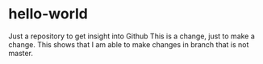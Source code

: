 # hello-world
Just a repository to get insight into Github
This is a change, just to make a change. This shows that I am able to make changes in branch that is not master. 
